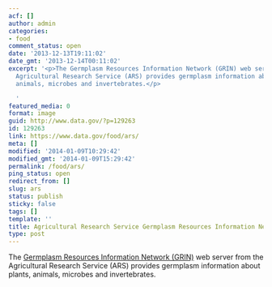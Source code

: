 ```yaml
---
acf: []
author: admin
categories:
- food
comment_status: open
date: '2013-12-13T19:11:02'
date_gmt: '2013-12-14T00:11:02'
excerpt: '<p>The Germplasm Resources Information Network (GRIN) web server from the
  Agricultural Research Service (ARS) provides germplasm information about plants,
  animals, microbes and invertebrates.</p>

  '
featured_media: 0
format: image
guid: http://www.data.gov/?p=129263
id: 129263
link: https://www.data.gov/food/ars/
meta: []
modified: '2014-01-09T10:29:42'
modified_gmt: '2014-01-09T15:29:42'
permalink: /food/ars/
ping_status: open
redirect_from: []
slug: ars
status: publish
sticky: false
tags: []
template: ''
title: Agricultural Research Service Germplasm Resources Information Network
type: post
---
```

The [Germplasm Resources Information Network (GRIN)](http://www.ars-grin.gov/npgs/) web server from the Agricultural Research Service (ARS) provides germplasm information about plants, animals, microbes and invertebrates.


